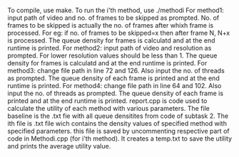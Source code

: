 To compile, use make.
To run the i'th method, use ./methodi
For method1: input path of video and no. of frames to be skipped as prompted. No. of frames to be skipped is actually the no. of frames after whixh frame is processed. For eg: if no. of frames to be skipped=x then after frame N, N+x is processed. The queue density for frames is calculatd and at the end runtime is printed.
For method2: input path of video and resolution as prompted. For lower resolution values should be less than 1. The queue density for frames is calculatd and at the end runtime is printed.
For method3: change file path in line 72 and 126. Also input the no. of threads as prompted. The queue density of each frame is printed and at the end runtime is printed.
For method4: change file path in line 64 and 102. Also input the no. of threads as prompted. The queue density of each frame is printed and at the end runtime is printed.
report.cpp is code used to calculate the utility of each method with various parameters. The file baseline is the .txt fie with all queue densitites from code of subtask 2. The ith file is .txt file wich contains the density values of specified method with specified parameters. this file is saved by uncommenting respective part of code in Methodi.cpp (for i'th method). It creates a temp.txt to save the utility and prints the average utility value.
